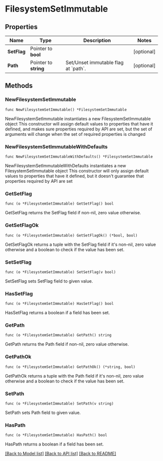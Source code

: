 # FilesystemSetImmutable

## Properties

Name | Type | Description | Notes
------------ | ------------- | ------------- | -------------
**SetFlag** | Pointer to **bool** |  | [optional] 
**Path** | Pointer to **string** | Set/Unset immutable flag at &#x60;path&#x60;. | [optional] 

## Methods

### NewFilesystemSetImmutable

`func NewFilesystemSetImmutable() *FilesystemSetImmutable`

NewFilesystemSetImmutable instantiates a new FilesystemSetImmutable object
This constructor will assign default values to properties that have it defined,
and makes sure properties required by API are set, but the set of arguments
will change when the set of required properties is changed

### NewFilesystemSetImmutableWithDefaults

`func NewFilesystemSetImmutableWithDefaults() *FilesystemSetImmutable`

NewFilesystemSetImmutableWithDefaults instantiates a new FilesystemSetImmutable object
This constructor will only assign default values to properties that have it defined,
but it doesn't guarantee that properties required by API are set

### GetSetFlag

`func (o *FilesystemSetImmutable) GetSetFlag() bool`

GetSetFlag returns the SetFlag field if non-nil, zero value otherwise.

### GetSetFlagOk

`func (o *FilesystemSetImmutable) GetSetFlagOk() (*bool, bool)`

GetSetFlagOk returns a tuple with the SetFlag field if it's non-nil, zero value otherwise
and a boolean to check if the value has been set.

### SetSetFlag

`func (o *FilesystemSetImmutable) SetSetFlag(v bool)`

SetSetFlag sets SetFlag field to given value.

### HasSetFlag

`func (o *FilesystemSetImmutable) HasSetFlag() bool`

HasSetFlag returns a boolean if a field has been set.

### GetPath

`func (o *FilesystemSetImmutable) GetPath() string`

GetPath returns the Path field if non-nil, zero value otherwise.

### GetPathOk

`func (o *FilesystemSetImmutable) GetPathOk() (*string, bool)`

GetPathOk returns a tuple with the Path field if it's non-nil, zero value otherwise
and a boolean to check if the value has been set.

### SetPath

`func (o *FilesystemSetImmutable) SetPath(v string)`

SetPath sets Path field to given value.

### HasPath

`func (o *FilesystemSetImmutable) HasPath() bool`

HasPath returns a boolean if a field has been set.


[[Back to Model list]](../README.md#documentation-for-models) [[Back to API list]](../README.md#documentation-for-api-endpoints) [[Back to README]](../README.md)


